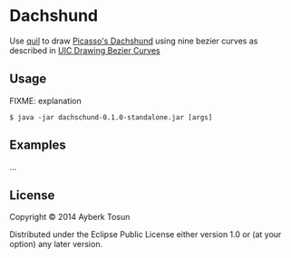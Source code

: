 # Dachshund

Use [quil](https://github.com/quil/quil) to draw [Picasso's
Dachshund](dachshund) using nine bezier curves as described in [UIC
Drawing Bezier Curves](homepages.math.uic.edu/~jkun2/other/bezier-tutorial/bezier-tutorial.html)

## Usage

FIXME: explanation

    $ java -jar dachschund-0.1.0-standalone.jar [args]

## Examples

...

## License

Copyright © 2014 Ayberk Tosun

Distributed under the Eclipse Public License either version 1.0 or (at
your option) any later version.

